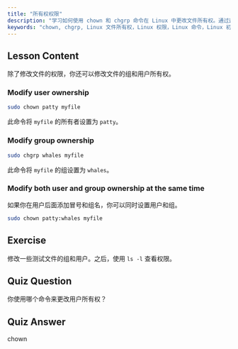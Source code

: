 ```yaml
---
title: "所有权权限"
description: "学习如何使用 chown 和 chgrp 命令在 Linux 中更改文件所有权。通过这个适合初学者的 Linux 教程了解用户和组权限。"
keywords: "chown, chgrp, Linux 文件所有权，Linux 权限，Linux 命令，Linux 初学者，Linux 教程，Linux 指南"
---
```


## Lesson Content

除了修改文件的权限，你还可以修改文件的组和用户所有权。

### Modify user ownership

```bash
sudo chown patty myfile
```

此命令将 `myfile` 的所有者设置为 `patty`。

### Modify group ownership

```bash
sudo chgrp whales myfile
```

此命令将 `myfile` 的组设置为 `whales`。

### Modify both user and group ownership at the same time

如果你在用户后面添加冒号和组名，你可以同时设置用户和组。

```bash
sudo chown patty:whales myfile
```

## Exercise

修改一些测试文件的组和用户。之后，使用 `ls -l` 查看权限。

## Quiz Question

你使用哪个命令来更改用户所有权？

## Quiz Answer

chown
